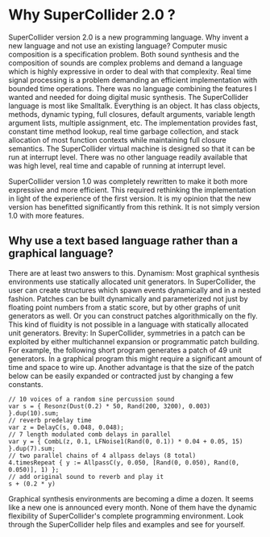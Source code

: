 # Why SuperCollider 2.0 ?

SuperCollider version 2.0 is a new programming language. Why invent a new language and not use an existing language? Computer music composition is a specification problem.  Both sound synthesis and the composition of sounds are complex problems and demand a language which is highly expressive in order to deal with that complexity. Real time signal processing is a problem demanding an efficient implementation with bounded time operations.  There was no language combining the features I wanted and needed for doing digital music synthesis. The SuperCollider language is most like Smalltalk. Everything is an object. It has class objects, methods, dynamic typing, full closures, default arguments, variable length argument lists, multiple assignment, etc. The implementation provides fast, constant time method lookup, real time garbage collection, and stack allocation of most function contexts while maintaining full closure semantics.  The SuperCollider virtual machine is designed so that it can be run at interrupt level.  There was no other language readily available that was high level, real time and capable of running at interrupt level.

SuperCollider version 1.0 was completely rewritten to make it both more expressive and more efficient. This required rethinking the implementation in light of the experience of the first version. It is my opinion that the new version has benefitted significantly from this rethink. It is not simply version 1.0 with more features.

## Why use a text based language rather than a graphical language?

There are at least two answers to this. Dynamism: Most graphical synthesis environments use statically allocated unit generators. In SuperCollider, the user can create structures which spawn events dynamically and in a nested fashion. Patches can be built dynamically and parameterized not just by floating point numbers from a static score, but by other graphs of unit generators as well. Or you can construct patches algorithmically on the fly.  This kind of fluidity is not possible in a language with statically allocated unit generators.  Brevity: In SuperCollider, symmetries in a patch can be exploited by either multichannel expansion or programmatic patch building. For example, the following short program generates a patch of 49 unit generators. In a graphical program this might require a significant amount of time and space to wire up. Another advantage is that the size of the patch below can be easily expanded or contracted just by changing a few constants.

	// 10 voices of a random sine percussion sound
	var s = { Resonz(Dust(0.2) * 50, Rand(200, 3200), 0.003) }.dup(10).sum;
	// reverb predelay time
	var z = DelayC(s, 0.048, 0.048);
	// 7 length modulated comb delays in parallel
	var y = { CombL(z, 0.1, LFNoise1(Rand(0, 0.1)) * 0.04 + 0.05, 15) }.dup(7).sum;
	// two parallel chains of 4 allpass delays (8 total)
	4.timesRepeat { y := AllpassC(y, 0.050, [Rand(0, 0.050), Rand(0, 0.050)], 1) };
	// add original sound to reverb and play it
	s + (0.2 * y)

Graphical synthesis environments are becoming a dime a dozen. It seems like a new one is announced every month. None of them have the dynamic flexibility of SuperCollider's complete programming environment. Look through the SuperCollider help files and examples and see for yourself.
